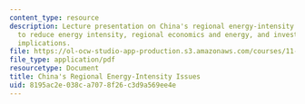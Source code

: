 ```yaml
---
content_type: resource
description: Lecture presentation on China's regional energy-intensity issues, ways
  to reduce energy intensity, regional economics and energy, and investment-policy
  implications.
file: https://ol-ocw-studio-app-production.s3.amazonaws.com/courses/11-481j-analyzing-and-accounting-for-regional-economic-growth-spring-2009/8195ac2e038ca7078f26c3d9a569ee4e_MIT11_481Js09_lec23.pdf
file_type: application/pdf
resourcetype: Document
title: China's Regional Energy-Intensity Issues
uid: 8195ac2e-038c-a707-8f26-c3d9a569ee4e
---
```

